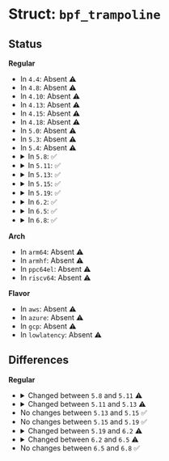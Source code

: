 # Struct: <code>bpf_trampoline</code>

## Status
<b>Regular</b>
<ul>
<li>
In <code>4.4</code>: Absent ⚠️
</li>
<li>
In <code>4.8</code>: Absent ⚠️
</li>
<li>
In <code>4.10</code>: Absent ⚠️
</li>
<li>
In <code>4.13</code>: Absent ⚠️
</li>
<li>
In <code>4.15</code>: Absent ⚠️
</li>
<li>
In <code>4.18</code>: Absent ⚠️
</li>
<li>
In <code>5.0</code>: Absent ⚠️
</li>
<li>
In <code>5.3</code>: Absent ⚠️
</li>
<li>
In <code>5.4</code>: Absent ⚠️
</li>
<li>
<details>
<summary>In <code>5.8</code>: ✅</summary>

```c
struct bpf_trampoline {
    struct hlist_node hlist;
    struct mutex mutex;
    refcount_t refcnt;
    u64 key;
    struct (anon) func;
    struct bpf_prog *extension_prog;
    struct hlist_head progs_hlist[3];
    int progs_cnt[3];
    void *image;
    u64 selector;
    struct bpf_ksym ksym;
};
```
</details>
</li>
<li>
<details>
<summary>In <code>5.11</code>: ✅</summary>

```c
struct bpf_trampoline {
    struct hlist_node hlist;
    struct mutex mutex;
    refcount_t refcnt;
    u64 key;
    struct (anon) func;
    struct bpf_prog *extension_prog;
    struct hlist_head progs_hlist[3];
    int progs_cnt[3];
    struct bpf_tramp_image *cur_image;
    u64 selector;
};
```
</details>
</li>
<li>
<details>
<summary>In <code>5.13</code>: ✅</summary>

```c
struct bpf_trampoline {
    struct hlist_node hlist;
    struct mutex mutex;
    refcount_t refcnt;
    u64 key;
    struct (anon) func;
    struct bpf_prog *extension_prog;
    struct hlist_head progs_hlist[3];
    int progs_cnt[3];
    struct bpf_tramp_image *cur_image;
    u64 selector;
    struct module *mod;
};
```
</details>
</li>
<li>
<details>
<summary>In <code>5.15</code>: ✅</summary>

```c
struct bpf_trampoline {
    struct hlist_node hlist;
    struct mutex mutex;
    refcount_t refcnt;
    u64 key;
    struct (anon) func;
    struct bpf_prog *extension_prog;
    struct hlist_head progs_hlist[3];
    int progs_cnt[3];
    struct bpf_tramp_image *cur_image;
    u64 selector;
    struct module *mod;
};
```
</details>
</li>
<li>
<details>
<summary>In <code>5.19</code>: ✅</summary>

```c
struct bpf_trampoline {
    struct hlist_node hlist;
    struct mutex mutex;
    refcount_t refcnt;
    u64 key;
    struct (anon) func;
    struct bpf_prog *extension_prog;
    struct hlist_head progs_hlist[3];
    int progs_cnt[3];
    struct bpf_tramp_image *cur_image;
    u64 selector;
    struct module *mod;
};
```
</details>
</li>
<li>
<details>
<summary>In <code>6.2</code>: ✅</summary>

```c
struct bpf_trampoline {
    struct hlist_node hlist;
    struct ftrace_ops *fops;
    struct mutex mutex;
    refcount_t refcnt;
    u32 flags;
    u64 key;
    struct (anon) func;
    struct bpf_prog *extension_prog;
    struct hlist_head progs_hlist[3];
    int progs_cnt[3];
    struct bpf_tramp_image *cur_image;
    u64 selector;
    struct module *mod;
};
```
</details>
</li>
<li>
<details>
<summary>In <code>6.5</code>: ✅</summary>

```c
struct bpf_trampoline {
    struct hlist_node hlist;
    struct ftrace_ops *fops;
    struct mutex mutex;
    refcount_t refcnt;
    u32 flags;
    u64 key;
    struct (anon) func;
    struct bpf_prog *extension_prog;
    struct hlist_head progs_hlist[3];
    int progs_cnt[3];
    struct bpf_tramp_image *cur_image;
    struct module *mod;
};
```
</details>
</li>
<li>
<details>
<summary>In <code>6.8</code>: ✅</summary>

```c
struct bpf_trampoline {
    struct hlist_node hlist;
    struct ftrace_ops *fops;
    struct mutex mutex;
    refcount_t refcnt;
    u32 flags;
    u64 key;
    struct (anon) func;
    struct bpf_prog *extension_prog;
    struct hlist_head progs_hlist[3];
    int progs_cnt[3];
    struct bpf_tramp_image *cur_image;
    struct module *mod;
};
```
</details>
</li>
</ul>
<b>Arch</b>
<ul>
<li>
In <code>arm64</code>: Absent ⚠️
</li>
<li>
In <code>armhf</code>: Absent ⚠️
</li>
<li>
In <code>ppc64el</code>: Absent ⚠️
</li>
<li>
In <code>riscv64</code>: Absent ⚠️
</li>
</ul>
<b>Flavor</b>
<ul>
<li>
In <code>aws</code>: Absent ⚠️
</li>
<li>
In <code>azure</code>: Absent ⚠️
</li>
<li>
In <code>gcp</code>: Absent ⚠️
</li>
<li>
In <code>lowlatency</code>: Absent ⚠️
</li>
</ul>

## Differences
<b>Regular</b>
<ul>
<li>
<details>
<summary>Changed between <code>5.8</code> and <code>5.11</code> ⚠️</summary>
<ul>
<li>
<b>Field added. </b>
<code>struct bpf_tramp_image *cur_image</code>
</li>
<li>
<b>Field removed. </b>
<code>void *image</code>
</li>
<li>
<b>Field removed. </b>
<code>struct bpf_ksym ksym</code>
</li>
</ul>
</details>
</li>
<li>
<details>
<summary>Changed between <code>5.11</code> and <code>5.13</code> ⚠️</summary>
<ul>
<li>
<b>Field added. </b>
<code>struct module *mod</code>
</li>
</ul>
</details>
</li>
<li>
No changes between <code>5.13</code> and <code>5.15</code> ✅
</li>
<li>
No changes between <code>5.15</code> and <code>5.19</code> ✅
</li>
<li>
<details>
<summary>Changed between <code>5.19</code> and <code>6.2</code> ⚠️</summary>
<ul>
<li>
<b>Field added. </b>
<code>struct ftrace_ops *fops</code>
</li>
<li>
<b>Field added. </b>
<code>u32 flags</code>
</li>
</ul>
</details>
</li>
<li>
<details>
<summary>Changed between <code>6.2</code> and <code>6.5</code> ⚠️</summary>
<ul>
<li>
<b>Field removed. </b>
<code>u64 selector</code>
</li>
</ul>
</details>
</li>
<li>
No changes between <code>6.5</code> and <code>6.8</code> ✅
</li>
</ul>
